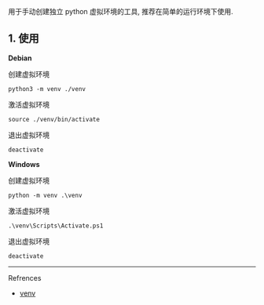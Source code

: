 用于手动创建独立 python 虚拟环境的工具, 推荐在简单的运行环境下使用.

## 1. 使用

**Debian**

创建虚拟环境

```
python3 -m venv ./venv
```

激活虚拟环境

```
source ./venv/bin/activate
```

退出虚拟环境

```
deactivate
```

**Windows**

创建虚拟环境

```
python -m venv .\venv
```

激活虚拟环境

```
.\venv\Scripts\Activate.ps1
```

退出虚拟环境

```
deactivate
```

---

Refrences

- [venv](https://docs.python3.org/zh-cn/3.13/library/venv.html)

